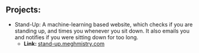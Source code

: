 ## Projects:

 - Stand-Up: A machine-learning based website, which checks if you are standing up, and times you whenever you sit down. It also emails you and notifies if you were sitting down for too long.
   - <b>Link: </b><a href="https://stand-up.meghmistry.com">stand-up.meghmistry.com</a>
